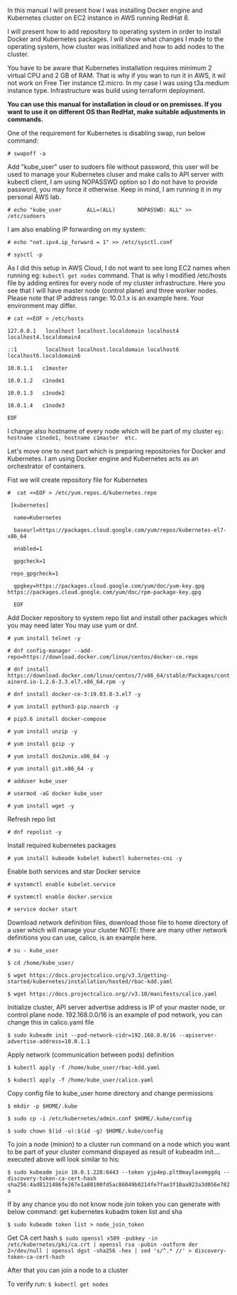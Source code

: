 In this manual I will present how I was installing Docker engine and Kubernetes cluster on EC2 instance in AWS running RedHat 8.

I will present how to add repository to operating system in order to install Docker and Kubernetes packages.
I will show what changes I made to the operating system, how cluster was initialized and how to add nodes to the cluster.

You have to be aware that Kubernetes installation requires minimum 2 virtual CPU and 2 GB of RAM.
That is why if you wan to run it in AWS, it wil not work on Free Tier instance t2.micro.
In my case I was using t3a.medium instance type.
Infrastructure was build using terraform deployment.

**You can use this manual for installation in cloud or on premisses. If you want to use it on different OS than RedHat, make suitable adjustments in commands.**

One of the requirement for Kubernetes is disabling swap, run below command:

`# swapoff -a`

Add "kube_user" user to sudoers file without password, this user will be used to manage your Kubernetes cluser and make calls
to API server with kubectl client, I am using NOPASSWD option so I do not have to provide password, you may force it otherwise.
Keep in mind, I am running it in my personal AWS lab.

`# echo "kube_user        ALL=(ALL)       NOPASSWD: ALL" >> /etc/sudoers`

I am also enabling IP forwarding on my system:

`# echo "net.ipv4.ip_forward = 1" >> /etc/sysctl.conf`

`# sysctl -p`

As I did this setup in AWS Cloud, I do not want to see long EC2 names when running eg: `kubectl get nodes` command.
That is why I modified /etc/hosts file by adding entires for every node of my cluster infrastructure.
Here you see that I will have master node (control plane) and three worker nodes.
Please note that IP address range: 10.0.1.x is an example here. Your environment may differ.

`# cat <<EOF > /etc/hosts`

`127.0.0.1   localhost localhost.localdomain localhost4 localhost4.localdomain4`

`::1         localhost localhost.localdomain localhost6 localhost6.localdomain6`

`10.0.1.1   c1master`

`10.0.1.2   c1node1`

`10.0.1.3   c1node2`

`10.0.1.4   c1node3`

`EOF`

I change also hostname of every node which will be part of my cluster
`eg: hostname c1node1, hostname c1master  etc.`


Let's move one to next part which is preparing repositories for Docker and Kubernetes.
I am using Docker engine and Kubernetes acts as an orchestrator of containers.

Fist we will create repository file for Kubernetes

`#  cat <<EOF > /etc/yum.repos.d/kubernetes.repo `

`  [kubernetes] `

`  name=Kubernetes`

`  baseurl=https://packages.cloud.google.com/yum/repos/kubernetes-el7-x86_64`

`  enabled=1`

`  gpgcheck=1`

` repo_gpgcheck=1`

`  gpgkey=https://packages.cloud.google.com/yum/doc/yum-key.gpg https://packages.cloud.google.com/yum/doc/rpm-package-key.gpg`

`  EOF`


Add Docker repository to system repo list and install other packages which you may need later
You may use yum or dnf.


`# yum install telnet -y`

`# dnf config-manager --add-repo=https://download.docker.com/linux/centos/docker-ce.repo`

`# dnf install https://download.docker.com/linux/centos/7/x86_64/stable/Packages/containerd.io-1.2.6-3.3.el7.x86_64.rpm -y`

`# dnf install docker-ce-3:19.03.8-3.el7 -y`

`# yum install python3-pip.noarch -y`

`# pip3.6 install docker-compose`

`# yum install unzip -y`

`# yum install gzip -y`

`# yum install dos2unix.x86_64 -y`

`# yum install git.x86_64 -y`

`# adduser kube_user`

`# usermod -aG docker kube_user`

`# yum install wget -y`


Refresh repo list

`# dnf repolist -y`


Install required kubernetes packages

`# yum install kubeadm kubelet kubectl kubernetes-cni -y`

Enable both services and star Docker service

`# systemctl enable kubelet.service`

`# systemctl enable docker.service`

`# service docker start`


Download network definition files, download those file to home directory of a user which will manage your cluster
NOTE:  there are many other network definitions you can use, calico, is an example here.

`# su - kube_user`

`$ cd /home/kube_user/`

`$ wget https://docs.projectcalico.org/v3.3/getting-started/kubernetes/installation/hosted/rbac-kdd.yaml`

`$ wget https://docs.projectcalico.org//v3.10/manifests/calico.yaml `


Initialize cluster, API server advertise address is IP of your master node, or control plane node.
192.168.0.0/16 is an example of pod network, you can change this in calico.yaml file 

`$ sudo kubeadm init --pod-network-cidr=192.168.0.0/16 --apiserver-advertise-address=10.0.1.1`


Apply network (communication between pods) definition

`$ kubectl apply -f /home/kube_user/rbac-kdd.yaml`

`$ kubectl apply -f /home/kube_user/calico.yaml	`


Copy config file to kube_user home directory and change permissions

`$ mkdir -p $HOME/.kube`

`$ sudo cp -i /etc/kubernetes/admin.conf $HOME/.kube/config`

`$ sudo chown $(id -u):$(id -g) $HOME/.kube/config`


To join a node (minion) to a cluster run command on a node which you want to be part of your cluster
command dispayed as result of kubeadm init.... executed above
will look similar to his:

`$ sudo kubeadm join 10.0.1.228:6443 --token yjp4ep.plt0maylaxemggdq --discovery-token-ca-cert-hash sha256:4ad8121486fe267e1a80100fd5ac86049b0214fe7fae3f10aa923a3d056e782a`

If by any chance you do not know node join token you can generate with below command:
get kubernetes kubadm token list and sha

`$ sudo kubeadm token list > node_join_token`

Get CA cert hash
`$ sudo openssl x509 -pubkey -in /etc/kubernetes/pki/ca.crt | openssl rsa -pubin -outform der 2>/dev/null | openssl dgst -sha256 -hex | sed 's/^.* //' > discovery-token-ca-cert-hash`


After that you can join a node to a cluster

To verify run:
`$ kubectl get nodes`
